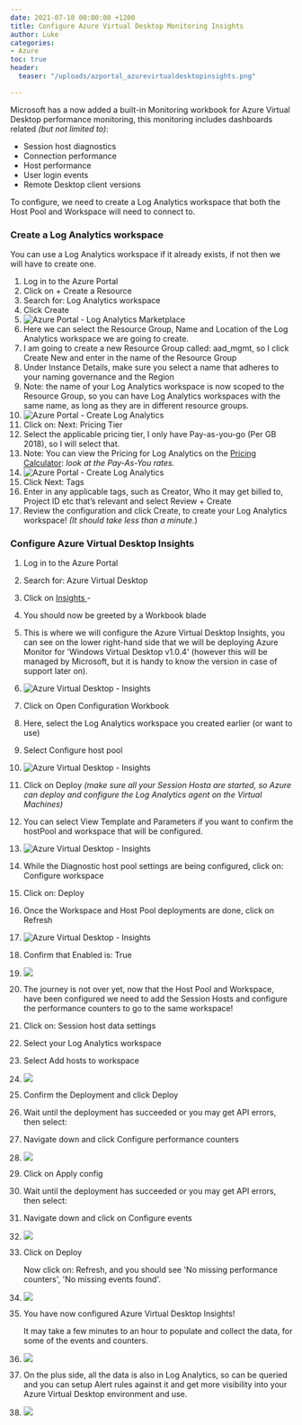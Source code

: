```yaml
---
date: 2021-07-10 00:00:00 +1200
title: Configure Azure Virtual Desktop Monitoring Insights
author: Luke
categories:
- Azure
toc: true
header:
  teaser: "/uploads/azportal_azurevirtualdesktopinsights.png"

---
```

Microsoft has a now added a built-in Monitoring workbook for Azure Virtual Desktop performance monitoring, this monitoring includes dashboards related _(but not limited to)_:

* Session host diagnostics
* Connection performance
* Host performance
* User login events
* Remote Desktop client versions

To configure, we need to create a Log Analytics workspace that both the Host Pool and Workspace will need to connect to.

### Create a Log Analytics workspace

You can use a Log Analytics workspace if it already exists, if not then we will have to create one.

 1. Log in to the Azure Portal
 2. Click on + Create a Resource
 3. Search for: Log Analytics workspace
 4. Click Create
 5. ![Azure Portal - Log Analytics Marketplace](/uploads/azportal_loganalyticsworkspace.png "Azure Portal - Log Analytics Marketplace")
 6. Here we can select the Resource Group, Name and Location of the Log Analytics workspace we are going to create.
 7. I am going to create a new Resource Group called: aad_mgmt, so I click Create New and enter in the name of the Resource Group
 8. Under Instance Details, make sure you select a name that adheres to your naming governance and the Region
 9. Note: the name of your Log Analytics workspace is now scoped to the Resource Group, so you can have Log Analytics workspaces with the same name, as long as they are in different resource groups.
10. ![Azure Portal - Create Log Analytics](/uploads/azportal_createloganalyticsworkspace.png "Azure Portal - Create Log Analytics")
11. Click on: Next: Pricing Tier
12. Select the applicable pricing tier, I only have Pay-as-you-go (Per GB 2018), so I will select that.
13. Note: You can view the Pricing for Log Analytics on the [Pricing Calculator](https://azure.microsoft.com/en-us/pricing/details/monitor/, "Azure Pricing Calculator - Azure Monitor"):  _look at the Pay-As-You rates._
14. ![Azure Portal - Create Log Analytics](/uploads/azportal_createloganalyticsworkspacepricing.png "Azure Portal - Create Log Analytics")
15. Click Next: Tags
16. Enter in any applicable tags, such as Creator, Who it may get billed to, Project ID etc that’s relevant and select Review + Create
17. Review the configuration and click Create, to create your Log Analytics workspace! _(It should take less than a minute._)

### Configure Azure Virtual Desktop Insights

 1. Log in to the Azure Portal
 2. Search for: Azure Virtual Desktop
 3. Click on [Insights ](https://portal.azure.com/#blade/Microsoft_Azure_WVD/WvdManagerMenuBlade/insights "Azure Virtual Desktop - Insights")-
 4. You should now be greeted by a Workbook blade
 5. This is where we will configure the Azure Virtual Desktop Insights, you can see on the lower right-hand side that we will be deploying Azure Monitor for 'Windows Virtual Desktop v1.0.4' (however this will be managed by Microsoft, but it is handy to know the version in case of support later on).
 6. ![Azure Virtual Desktop - Insights](/uploads/azportal_azurevirtualdesktop_insights.png "Azure Virtual Desktop - Insights")
 7. Click on Open Configuration Workbook
 8. Here, select the Log Analytics workspace you created earlier (or want to use)
 9. Select Configure host pool
10. ![Azure Virtual Desktop - Insights](/uploads/azportal_azurevirtualdesktopcheckconfiguration.png "Azure Virtual Desktop - Insights")
11. Click on Deploy _(make sure all your Session Hosta are started, so Azure can deploy and configure the Log Analytics agent on the Virtual Machines)_
12. You can select View Template and Parameters if you want to confirm the hostPool and workspace that will be configured.
13. ![Azure Virtual Desktop - Insights](/uploads/azportal_azurevirtualdesktophostpooldeploy.png "Azure Virtual Desktop - Insights")
14. While the Diagnostic host pool settings are being configured, click on: Configure workspace
15. Click on: Deploy
16. Once the Workspace and Host Pool deployments are done, click on Refresh
17. ![Azure Virtual Desktop - Insights](/uploads/azportal_azurevirtualdesktopcheckconfigrefresh.png "Azure Virtual Desktop - Insights")
18. Confirm that Enabled is: True
19. ![](/uploads/azportal_azurevirtualdesktopcheckconfig.png)
20. The journey is not over yet, now that the Host Pool and Workspace, have been configured we need to add the Session Hosts and configure the performance counters to go to the same workspace!
21. Click on: Session host data settings
22. Select your Log Analytics workspace
23. Select Add hosts to workspace
24. ![](/uploads/azportal_sessionhostdatasettings.png)
25. Confirm the Deployment and click Deploy
26. Wait until the deployment has succeeded or you may get API errors, then select:
27. Navigate down and click Configure performance counters
28. ![](/uploads/azportal_performancecounterssettings.png)
29. Click on Apply config
30. Wait until the deployment has succeeded or you may get API errors, then select:
31. Navigate down and click on Configure events
32. ![](/uploads/azportal_eventlogssettings.png)
33. Click on Deploy

    Now click on: Refresh, and you should see 'No missing performance counters', 'No missing events found'.
34. ![](/uploads/azportal_performancecountersreview.png)
35. You have now configured Azure Virtual Desktop Insights!

    It may take a few minutes to an hour to populate and collect the data, for some of the events and counters.
36. ![](/uploads/azportal_azurevirtualdesktopinsights.png)
37. On the plus side, all the data is also in Log Analytics, so can be queried and you can setup Alert rules against it and get more visibility into your Azure Virtual Desktop environment and use.
38. ![](/uploads/azportal_azurevirtualdesktoploganalytiicsquery.png)

### 